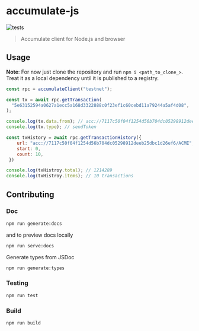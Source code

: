 # accumulate-js

![tests](https://github.com/hawyar/accumulate-js/actions/workflows/test.yml/badge.svg)

> Accumulate client for Node.js and browser

## Usage

**Note**: For now just clone the repository and run `npm i <path_to_clone_>`. Treat it as a local dependency until it is published to a registry.

```js
const rpc = accumulateClient("testnet");

const tx = await rpc.getTransaction(
  "5e63152594a0627a1ecc5a168d3322888c0f23ef1c60cebd11a79244a5af4d08",
);

console.log(tx.data.from); // acc://7117c50f04f1254d56b704dc05298912deeb25dbc1d26ef6/ACME
console.log(tx.type); // sendToken

const txHistory = await rpc.getTransactionHistory({
    url: "acc://7117c50f04f1254d56b704dc05298912deeb25dbc1d26ef6/ACME",
    start: 0,
    count: 10,
 })

console.log(txHistroy.total); // 1214289
console.log(txHistroy.items); // 10 transactions

```

## Contributing

### Doc

```bash
npm run generate:docs
```

and to preview docs locally

```bash
npm run serve:docs
```

Generate types from JSDoc

```bash
npm run generate:types
```

### Testing

```bash
npm run test
```

### Build

```bash
npm run build
```
